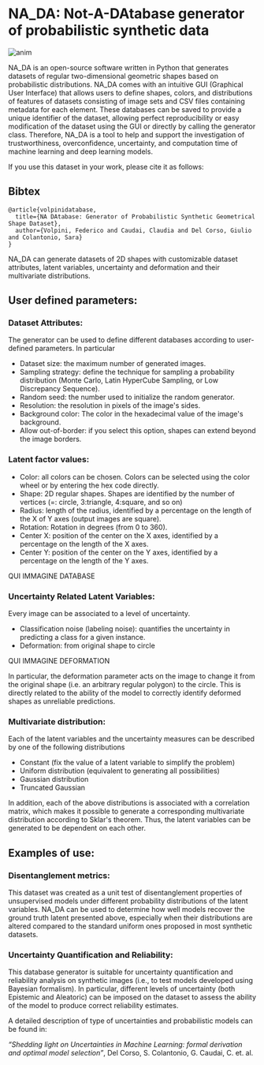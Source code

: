 # NA_DA: Not-A-DAtabase generator of probabilistic synthetic data 

![anim](https://github.com/user-attachments/assets/22cff88b-ac69-4542-81b3-13318474b0a3)

NA_DA is an open-source software written in Python that generates datasets of regular two-dimensional geometric shapes based on probabilistic distributions.
NA_DA comes with an intuitive GUI (Graphical User Interface) that allows users to define shapes, colors, and distributions of features of datasets consisting of image sets and CSV files containing metadata for each element. These databases can be saved to provide a unique identifier of the dataset, allowing perfect reproducibility or easy modification of the dataset using the GUI or directly by calling the generator class. Therefore, NA_DA is a tool to help and support the investigation of trustworthiness, overconfidence, uncertainty, and computation time of machine learning and deep learning models.
 
If you use this dataset in your work, please cite it as follows:

## Bibtex

```
@article{volpinidatabase,
  title={NA DAtabase: Generator of Probabilistic Synthetic Geometrical Shape Dataset},
  author={Volpini, Federico and Caudai, Claudia and Del Corso, Giulio and Colantonio, Sara}
}
```

NA_DA can generate datasets of 2D shapes with customizable dataset attributes, latent variables, uncertainty and deformation and their multivariate distributions.

## User defined parameters:

### Dataset Attributes:
The generator can be used to define different databases according to user-defined parameters. In particular
* Dataset size: the maximum number of generated images.
* Sampling strategy: define the technique for sampling a probability distribution (Monte Carlo, Latin HyperCube Sampling, or Low Discrepancy Sequence).
* Random seed: the number used to initialize the random generator.
* Resolution: the resolution in pixels of the image's sides.
* Background color: The color in the hexadecimal value of the image's background.
* Allow out-of-border: if you select this option, shapes can extend beyond the image borders.

### Latent factor values:

* Color: all colors can be chosen. Colors can be selected using the color wheel or by entering the hex code directly.
* Shape: 2D regular shapes. Shapes are identified by the number of vertices (=: circle, 3:triangle, 4:square, and so on)
* Radius: length of the radius, identified by a percentage on the length of the X of Y axes (output images are square).
* Rotation: Rotation in degrees (from 0 to 360).
* Center X: position of the center on the X axes, identified by a percentage on the length of the X axes. 
* Center Y: position of the center on the Y axes, identified by a percentage on the length of the Y axes. 

QUI IMMAGINE DATABASE

### Uncertainty Related Latent Variables:

Every image can be associated to a level of uncertainty.
* Classification noise (labeling noise): quantifies the uncertainty in predicting a class for a given instance.
* Deformation: from original shape to circle

QUI IMMAGINE DEFORMATION

In particular, the deformation parameter acts on the image to change it from the original shape (i.e. an arbitrary regular polygon) to the circle.  This is directly related to the ability of the model to correctly identify deformed shapes as unreliable predictions.

### Multivariate distribution:

Each of the latent variables and the uncertainty measures can be described by one of the following distributions
* Constant (fix the value of a latent variable to simplify the problem)
* Uniform distribution (equivalent to generating all possibilities)
* Gaussian distribution
* Truncated Gaussian

In addition, each of the above distributions is associated with a correlation matrix, which makes it possible to generate a corresponding multivariate distribution according to Sklar's theorem.  Thus, the latent variables can be generated to be dependent on each other.

## Examples of use:

### Disentanglement metrics:

This dataset was created as a unit test of disentanglement properties of unsupervised models under different probability distributions of the latent variables. NA_DA can be used to determine how well models recover the ground truth latent presented above, especially when their distributions are altered compared to the standard uniform ones proposed in most synthetic datasets.

### Uncertainty Quantification and Reliability:

This database generator is suitable for uncertainty quantification and reliability analysis on synthetic images (i.e., to test models developed using Bayesian formalism). In particular, different levels of uncertainty (both Epistemic and Aleatoric) can be imposed on the dataset to assess the ability of the model to produce correct reliability estimates.

A detailed description of type of uncertainties and probabilistic models can be found in:

*“Shedding light on Uncertainties in Machine Learning: formal derivation and optimal model selection”*, Del Corso, S. Colantonio, G. Caudai, C. et. al. 



